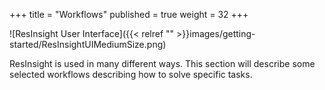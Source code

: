 +++
title = "Workflows"
published = true
weight = 32
+++

![ResInsight User Interface]({{< relref "" >}}images/getting-started/ResInsightUIMediumSize.png)

ResInsight is used in many different ways. This section will describe some selected workflows describing how to solve specific tasks.